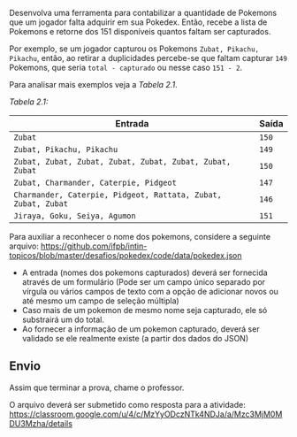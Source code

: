 Desenvolva uma ferramenta para contabilizar a quantidade de Pokemons que um jogador falta adquirir em sua Pokedex. Então, recebe a lista de Pokemons e retorne dos 151 disponíveis quantos faltam ser capturados.

Por exemplo, se um jogador capturou os Pokemons `Zubat, Pikachu, Pikachu`, então, ao retirar a duplicidades percebe-se que faltam capturar `149` Pokemons, que seria `total - capturado` ou nesse caso `151 - 2`.

Para analisar mais exemplos veja a _Tabela 2.1_.

_Tabela 2.1:_

| Entrada                                                       | Saída |
| ------------------------------------------------------------- | ----- |
| `Zubat`                                                       | `150` |
| `Zubat, Pikachu, Pikachu`                                     | `149` |
| `Zubat, Zubat, Zubat, Zubat, Zubat, Zubat, Zubat, Zubat`      | `150` |
| `Zubat, Charmander, Caterpie, Pidgeot`                        | `147` |
| `Charmander, Caterpie, Pidgeot, Rattata, Zubat, Zubat, Zubat` | `146` |
| `Jiraya, Goku, Seiya, Agumon` | `151` |


Para auxiliar a reconhecer o nome dos pokemons, considere a seguinte arquivo:
https://github.com/ifpb/intin-topicos/blob/master/desafios/pokedex/code/data/pokedex.json

- A entrada (nomes dos pokemons capturados) deverá ser fornecida através de um formulário (Pode ser um campo único separado por vírgula ou vários campos de texto com a opção de adicionar novos ou até mesmo um campo de seleção múltipla)
- Caso mais de um pokemon de mesmo nome seja capturado, ele só substrairá um do total.  
- Ao fornecer a informação de um pokemon capturado, deverá ser validado se ele realmente existe (a partir dos dados do JSON)

## Envio
Assim que terminar a prova, chame o professor.

O arquivo deverá ser submetido como resposta para a atividade:
https://classroom.google.com/u/4/c/MzYyODczNTk4NDJa/a/Mzc3MjM0MDU3Mzha/details
